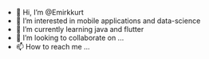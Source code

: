 - 👋 Hi, I’m @Emirkkurt
- 👀 I’m interested in mobile applications and data-science
- 🌱 I’m currently learning java and flutter
- 💞️ I’m looking to collaborate on ...
- 📫 How to reach me ...

<!---
Emirkkurt/Emirkkurt is a ✨ special ✨ repository because its `README.md` (this file) appears on your GitHub profile.
You can click the Preview link to take a look at your changes.
--->
